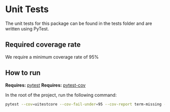 # Unit Tests

The unit tests for this package can be found in the tests folder and are written using PyTest.

## Required coverage rate
We require a minimum coverage rate of 95%

## How to run
**Requires:** [pytest](https://pypi.org/project/pytest/)
**Requires:** [pytest-cov](https://pypi.org/project/pytest-cov/)

In the root of the project, run the following command:
``` bash
pytest --cov=uitestcore --cov-fail-under=95 --cov-report term-missing --junitxml='reports/junit/unit-tests.xml'
```